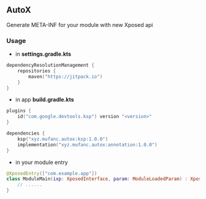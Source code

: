 ## AutoX

Generate META-INF for your module with new Xposed api

### Usage

* in **settings.gradle.kts**

```kotlin
dependencyResolutionManagement {
    repositories {
        maven("https://jitpack.io")
    }
}
```

* in app **build.gradle.kts**

```kotlin
plugins {
    id("com.google.devtools.ksp") version "<version>"
}

dependencies {
    ksp("xyz.mufanc.autox:ksp:1.0.0")
    implementation("xyz.mufanc.autox:annotation:1.0.0")
}
```

* in your module entry

```kotlin
@XposedEntry(["com.example.app"])
class ModuleMain(ixp: XposedInterface, param: ModuleLoadedParam) : XposedModule(ixp, param) {
    // ......
}
```
